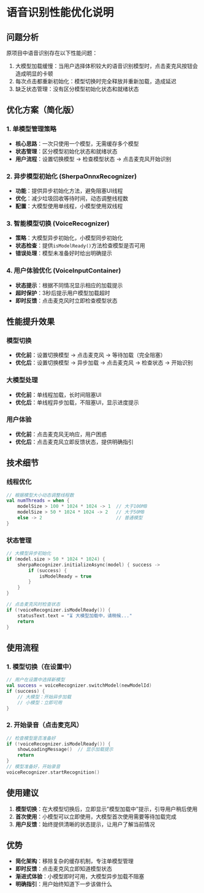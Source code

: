 # 语音识别性能优化说明

## 问题分析

原项目中语音识别存在以下性能问题：
1. 大模型加载缓慢：当用户选择体积较大的语音识别模型时，点击麦克风按钮会造成明显的卡顿
2. 每次点击都重新初始化：模型切换时完全释放并重新加载，造成延迟
3. 缺乏状态管理：没有区分模型初始化状态和就绪状态

## 优化方案（简化版）

### 1. 单模型管理策略
- **核心思路**：一次只使用一个模型，无需缓存多个模型
- **状态管理**：区分模型初始化状态和就绪状态
- **用户流程**：设置切换模型 → 检查模型状态 → 点击麦克风开始识别

### 2. 异步模型初始化 (SherpaOnnxRecognizer)
- **功能**：提供异步初始化方法，避免阻塞UI线程
- **优化**：减少垃圾回收等待时间，动态调整线程数
- **配置**：大模型使用单线程，小模型使用双线程

### 3. 智能模型切换 (VoiceRecognizer)
- **策略**：大模型异步初始化，小模型同步初始化
- **状态检查**：提供`isModelReady()`方法检查模型是否可用
- **错误处理**：模型未准备好时给出明确提示

### 4. 用户体验优化 (VoiceInputContainer)
- **状态提示**：根据不同情况显示相应的加载提示
- **超时保护**：3秒后提示用户模型加载超时
- **即时反馈**：点击麦克风时立即检查模型状态

## 性能提升效果

### 模型切换
- **优化前**：设置切换模型 → 点击麦克风 → 等待加载（完全阻塞）
- **优化后**：设置切换模型 → 异步加载 → 点击麦克风 → 检查状态 → 开始识别

### 大模型处理
- **优化前**：单线程加载，长时间阻塞UI
- **优化后**：单线程异步加载，不阻塞UI，显示进度提示

### 用户体验
- **优化前**：点击麦克风无响应，用户困惑
- **优化后**：点击麦克风立即反馈状态，提供明确指引

## 技术细节

### 线程优化
```kotlin
// 根据模型大小动态调整线程数
val numThreads = when {
    modelSize > 100 * 1024 * 1024 -> 1  // 大于100MB
    modelSize > 50 * 1024 * 1024 -> 2   // 大于50MB
    else -> 2                           // 普通模型
}
```

### 状态管理
```kotlin
// 大模型异步初始化
if (model.size > 50 * 1024 * 1024) {
    sherpaRecognizer.initializeAsync(model) { success ->
        if (success) {
            isModelReady = true
        }
    }
}

// 点击麦克风时检查状态
if (!voiceRecognizer.isModelReady()) {
    statusText.text = "⏳ 大模型加载中，请稍候..."
    return
}
```

## 使用流程

### 1. 模型切换（在设置中）
```kotlin
// 用户在设置中选择新模型
val success = voiceRecognizer.switchModel(newModelId)
if (success) {
    // 大模型：开始异步加载
    // 小模型：立即可用
}
```

### 2. 开始录音（点击麦克风）
```kotlin
// 检查模型是否准备好
if (!voiceRecognizer.isModelReady()) {
    showLoadingMessage()  // 显示加载提示
    return
}
// 模型准备好，开始录音
voiceRecognizer.startRecognition()
```

## 使用建议

1. **模型切换**：在大模型切换后，立即显示"模型加载中"提示，引导用户稍后使用
2. **首次使用**：小模型可以立即使用，大模型首次使用需要等待加载完成
3. **用户反馈**：始终提供清晰的状态提示，让用户了解当前情况

## 优势

- **简化架构**：移除复杂的缓存机制，专注单模型管理
- **即时反馈**：点击麦克风立即知道模型状态
- **渐进式体验**：小模型即时可用，大模型异步加载不阻塞
- **明确指引**：用户始终知道下一步该做什么
